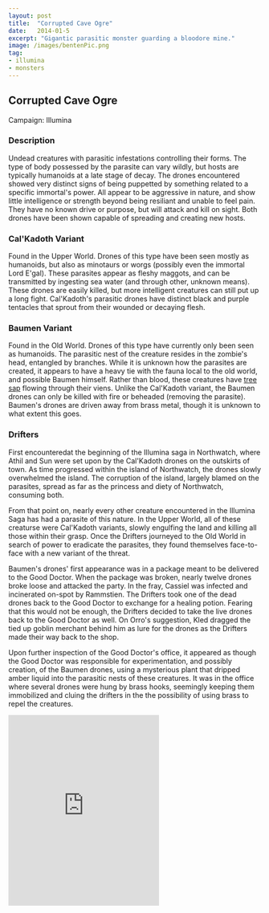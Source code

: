 ```yaml
---
layout: post
title:  "Corrupted Cave Ogre"
date:   2014-01-5
excerpt: "Gigantic parasitic monster guarding a bloodore mine."
image: /images/bentenPic.png
tag:
- illumina
- monsters 
---
```


## Corrupted Cave Ogre
Campaign: Illumina

### Description

Undead creatures with parasitic infestations controlling their forms. The type of body possessed by the parasite can vary wildly, but hosts are typically humanoids at a late stage of decay. The drones encountered showed very distinct signs of being puppetted by something related to a specific immortal's power. All appear to be aggressive in nature, and show little intelligence or strength beyond being resiliant and unable to feel pain. They have no known drive or purpose, but will attack and kill on sight. Both drones have been shown capable of spreading and creating new hosts.

### Cal'Kadoth Variant

Found in the Upper World. Drones of this type have been seen mostly as humanoids, but also as minotaurs or worgs (possibly even the immortal Lord E'gal). These parasites appear as fleshy maggots, and can be transmitted by ingesting sea water (and through other, unknown means). These drones are easily killed, but more intelligent creatures can still put up a long fight. Cal'Kadoth's parasitic drones have distinct black and purple tentacles that sprout from their wounded or decaying flesh. 

### Baumen Variant

Found in the Old World. Drones of this type have currently only been seen as humanoids. The parasitic nest of the creature resides in the zombie's head, entangled by branches. While it is unknown how the parasites are created, it appears to have a heavy tie with the fauna local to the old world, and possible Baumen himself. Rather than blood, these creatures have <a href="https://drifter-handbook.github.io/enemy7" >tree sap</a> flowing through their viens. Unlike the Cal'Kadoth variant, the Baumen drones can only be killed with fire or beheaded (removing the parasite). Baumen's drones are driven away from brass metal, though it is unknown to what extent this goes.

### Drifters
First encounteredat the beginning of the Illumina saga in Northwatch, where Athil and Sun were set upon by the Cal'Kadoth drones on the outskirts of town. As time progressed within the island of Northwatch, the drones slowly overwhelmed the island. The corruption of the island, largely blamed on the parasites, spread as far as the princess and diety of Northwatch, consuming both.

From that point on, nearly every other creature encountered in the Illumina Saga has had a parasite of this nature. In the Upper World, all of these creaturse were Cal'Kadoth variants, slowly engulfing the land and killing all those within their grasp. Once the Drifters journeyed to the Old World in search of power to eradicate the parasites, they found themselves face-to-face with a new variant of the threat. 

Baumen's drones' first appearance was in a package meant to be delivered to the Good Doctor. When the package was broken, nearly twelve drones broke loose and attacked the party. In the fray, Cassiel was infected and incinerated on-spot by Rammstien. The Drifters took one of the dead drones back to the Good Doctor to exchange for a healing potion. Fearing that this would not be enough, the Drifters decided to take the live drones back to the Good Doctor as well. On Orro's suggestion, Kled dragged the tied up goblin merchant behind him as lure for the drones as the Drifters made their way back to the shop. 

Upon further inspection of the Good Doctor's office, it appeared as though the Good Doctor was responsible for experimentation, and possibly creation, of the Baumen drones, using a mysterious plant that dripped amber liquid into the parasitic nests of these creatures. It was in the office where several drones were hung by brass hooks, seemingly keeping them immobilized and cluing the drifters in the the possibility of using brass to repel the creatures.

<iframe src="https://open.spotify.com/embed/playlist/5NKDpYZjTtEb2XHDQlflw3" width="300" height="380" frameborder="0" allowtransparency="true" allow="encrypted-media"></iframe>
